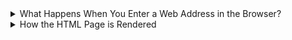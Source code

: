 <details>
  <summary>
 What Happens When You Enter a Web Address in the Browser?
  </summary>

When you enter a URL in your browser, a sequence of events is triggered to retrieve and display the requested webpage. Here’s a breakdown of each step:

## 1. DNS Lookup
   - The browser first checks its cache and the system’s DNS cache to find the IP address associated with the domain. If not found locally, it contacts a **DNS server** to translate the domain name (e.g., `example.com`) into an IP address (e.g., `192.0.2.1`), which servers use for communication.

## 2. Establishing a Connection
   - Using the IP address, the browser initiates a **TCP (Transmission Control Protocol)** connection with the server. For secure sites (HTTPS), a **TLS (Transport Layer Security)** handshake occurs to encrypt the communication.

## 3. Sending an HTTP Request
   - The browser sends an **HTTP or HTTPS request** to the server. This request includes headers with information about the browser type, accepted languages, cookies, and more. If there’s form data or other input, it’s included in this request.

## 4. Server Processing and Response
   - The server processes the request, possibly querying databases or APIs if it’s a dynamic page, and returns an **HTTP response** containing:
      - **Status code** (e.g., 200 for success, 404 for not found)
      - **Headers** with additional info
      - **Body** containing the HTML, CSS, and potentially JavaScript for the webpage

## 5. Rendering the Page
   - The browser receives the HTML and begins **parsing** it, creating a **DOM (Document Object Model)**.
   - **CSS and JavaScript** files are fetched and applied to style the DOM and add interactivity.
   - **Render Tree Construction**: The browser combines the DOM and CSSOM (CSS Object Model) into a Render Tree, which includes only visible elements.
   - **Layout and Painting**: The browser calculates positions and sizes (layout) and paints pixels onto the screen.

## 6. Executing JavaScript
   - JavaScript files are executed as they load, modifying the DOM as needed. For async data fetching (e.g., API calls), these requests are made, and any new data is applied to the page in real-time.

## 7. Loading Additional Resources
   - Images, videos, and other linked resources are fetched and displayed. Depending on their load times, they may appear after the main content.

## 8. Final Page Render
   - Once all resources and scripts load, the page is fully rendered, though additional background tasks may continue.

This complex sequence involves protocols, data exchanges, and rendering processes to ensure the page appears and functions accurately.
</details>
<details>
  <summary> 
     How the HTML Page is Rendered   
  </summary>
Rendering an HTML page involves multiple steps performed by the browser to transform HTML, CSS, and JavaScript into a visual page that users can interact with. Here’s a breakdown of this process:

## 1. Loading

- The browser sends an HTTP request for the webpage.
- The server responds with the HTML document and any linked resources, such as CSS, JavaScript files, and images.

## 2. Parsing

- **HTML Parsing**: The browser reads the HTML file from top to bottom, creating a **Document Object Model (DOM)** tree that represents the structure of the page.
- **CSS Parsing**: The browser fetches and parses CSS files to create the **CSS Object Model (CSSOM)**, which defines styling rules for each DOM element.
- **JavaScript Parsing and Execution**: If there are JavaScript files or inline scripts, the browser stops HTML parsing to fetch, parse, and execute them (unless they’re deferred or asynchronous). JavaScript can manipulate both the DOM and CSSOM, modifying elements and styles dynamically.

## 3. Render Tree Construction

- The DOM and CSSOM trees are combined to form a **Render Tree**, which includes only visible elements. Nodes with `display: none` do not appear in this tree. Each Render Tree node has details on how to display the corresponding DOM node.

## 4. Layout (Reflow)

- The browser calculates the exact position and size of each visible element based on the Render Tree, viewport dimensions, and styling rules. This stage, known as **layout** or **reflow**, involves assigning specific coordinates to each element.

## 5. Painting

- The browser traverses the Render Tree to **paint** each node onto the screen. It fills in pixels based on styles, colors, borders, text, and images specified in the CSS and HTML.

## 6. Compositing

- Modern browsers use multiple layers to manage complex layouts efficiently. Layers are composited, meaning if there are animations or interactions, only the affected layers need to be repainted, reducing rendering load.

---

### Example: Server-Side Rendering (SSR) in Next.js

In frameworks like **Next.js** with Server-Side Rendering (SSR), the server sends a fully rendered HTML document to the browser, improving load times and SEO. The HTML is generated on the server, so the browser can start rendering the page immediately without waiting for JavaScript to complete.
</details>

